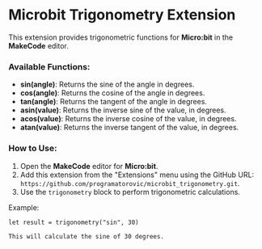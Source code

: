# Microbit Trigonometry Extension

This extension provides trigonometric functions for **Micro:bit** in the **MakeCode** editor.

### Available Functions:
- **sin(angle)**: Returns the sine of the angle in degrees.
- **cos(angle)**: Returns the cosine of the angle in degrees.
- **tan(angle)**: Returns the tangent of the angle in degrees.
- **asin(value)**: Returns the inverse sine of the value, in degrees.
- **acos(value)**: Returns the inverse cosine of the value, in degrees.
- **atan(value)**: Returns the inverse tangent of the value, in degrees.

### How to Use:
1. Open the **MakeCode** editor for **Micro:bit**.
2. Add this extension from the "Extensions" menu using the GitHub URL: `https://github.com/programatorovic/microbit_trigonometry.git`.
3. Use the `trigonometry` block to perform trigonometric calculations.

Example:
```blocks
let result = trigonometry("sin", 30)

This will calculate the sine of 30 degrees.
